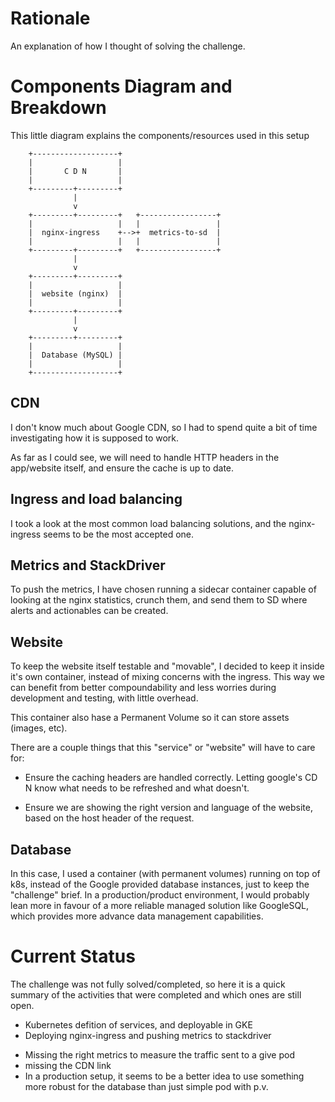 # Rationale 

An explanation of how I thought of solving the challenge.



# Components Diagram and Breakdown


This little diagram explains the components/resources used in this setup


        +-------------------+
        |                   |
        |       C D N       |
        |                   |
        +---------+---------+
                  |
                  v
        +---------+---------+   +-----------------+
        |                   |   |                 |
        |  nginx-ingress    +-->+  metrics-to-sd  |
        |                   |   |                 |
        +---------+---------+   +-----------------+
                  |
                  v
        +---------+---------+
        |                   |
        |  website (nginx)  |
        |                   |
        +---------+---------+
                  |
                  v
        +---------+---------+
        |                   |
        |  Database (MySQL) |
        |                   |
        +-------------------+
        


## CDN

I don't know much about Google CDN, so I had to spend quite a bit of time 
investigating how it is supposed to work.

As far as I could see, we will need to handle HTTP headers in the app/website
itself, and ensure the cache is up to date.

## Ingress and load balancing

I took a look at the most common load balancing solutions, and the nginx-ingress
seems to be the most accepted one. 

## Metrics and StackDriver

To push the metrics, I have chosen running a sidecar container capable of looking
at the nginx statistics, crunch them, and send them to SD where alerts and
actionables can be created. 

## Website

To keep the website itself testable and "movable", I decided to keep it inside
it's own container, instead of mixing concerns with the ingress.
This way we can benefit from better compoundability and less worries during
development and testing, with little overhead.

This container also hase a Permanent Volume so it can store assets (images, etc).

There are a couple things that this "service" or "website" will have to care for:

- Ensure the caching headers are handled correctly. Letting google's CD N know 
  what needs to be refreshed and what doesn't.

- Ensure we are showing the right version and language of the website, based on
  the host header of the request.


## Database

In this case, I used a container (with permanent volumes) running on top of k8s,
instead of the Google provided database instances, just to keep the "challenge" 
brief. 
In a production/product environment, I would probably lean more in favour of a 
more reliable managed solution like GoogleSQL, which provides more advance data
management capabilities.


# Current Status

The challenge was not fully solved/completed, so here it is a quick summary
of the activities that were completed and which ones are still open.

+ Kubernetes defition of services, and deployable in GKE
+ Deploying nginx-ingress and pushing metrics to stackdriver

- Missing the right metrics to measure the traffic sent to a give pod
- missing the CDN link
- In a production setup, it seems to be a better idea to use something 
  more robust for the database than just simple pod with p.v.




